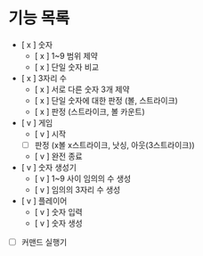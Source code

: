 # 기능 목록

- [ x ] 숫자
    - [ x ] 1~9 범위 제약
    - [ x ] 단일 숫자 비교
- [ x ] 3자리 수
    - [ x ] 서로 다른 숫자 3개 제약
    - [ x ] 단일 숫자에 대한 판정 (볼, 스트라이크)
    - [ x ] 판정 (스트라이크, 볼 카운트)
- [ v ] 게임
    - [ v ] 시작
    - [ ] 판정 (x볼 x스트라이크, 낫싱, 아웃(3스트라이크))
    - [ v ] 완전 종료
- [ v ] 숫자 생성기
    - [ v ] 1~9 사이 임의의 수 생성
    - [ v ] 임의의 3자리 수 생성
- [ v ] 플레이어
    - [ v ] 숫자 입력
    - [ v ] 숫자 생성
- [ ] 커맨드 실행기